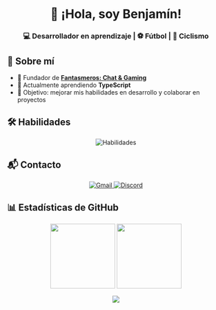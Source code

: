 <h1 align="center">👋 ¡Hola, soy Benjamín!</h1>
<h3 align="center">💻 Desarrollador en aprendizaje | ⚽ Fútbol | 🚴 Ciclismo</h3>

## 🚀 Sobre mí
- 👻 Fundador de [**Fantasmeros: Chat & Gaming**](https://discord.gg/3QtWPTu4f7)  
- 🌱 Actualmente aprendiendo **TypeScript**  
- 🎯 Objetivo: mejorar mis habilidades en desarrollo y colaborar en proyectos

## 🛠️ Habilidades
<p align="center">
  <img src="https://skillicons.dev/icons?i=c,cpp,py,html,js,ts" alt="Habilidades" />
</p>

## 📬 Contacto
<p align="center">
  <a href="mailto:avalos.castillo.benjamin@gmail.com">
    <img src="https://skillicons.dev/icons?i=gmail" alt="Gmail" />
  </a>
  <a href="https://discord.gg/3QtWPTu4f7">
    <img src="https://skillicons.dev/icons?i=discord" alt="Discord" />
  </a>
</p>

## 📊 Estadísticas de GitHub
<p align="center">
  <img src="https://github-readme-stats.vercel.app/api?username=benjzkk&theme=blueberry&count_private=true&hide_border=true&show_icons=true" height="150" />
  <img src="https://github-readme-stats.vercel.app/api/top-langs/?username=benjzkk&layout=compact&theme=blueberry&count_private=true&hide_border=true" height="150" />
</p>

<p align="center">
  <img src="https://github-profile-trophy.vercel.app/?username=benjzkk&theme=discord&no-frame=true&no-bg=true&margin-w=15" />
</p>
